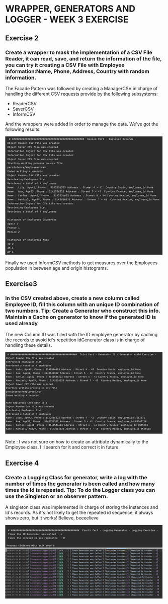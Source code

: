 # WRAPPER, GENERATORS AND LOGGER - WEEK 3 EXERCISE
## Exercise 2
### Create a wrapper to mask the implementation of a CSV File Reader, it can read, save, and return the information of the file, you can try it creating a CSV File with Employee Information:Name, Phone, Address, Country with random information.

The Facade Pattern was followed by creating a ManagerCSV in charge of handling the different CSV requests provide by the following subsystems:
  - ReaderCSV
  - SaverCSV
  - InformCSV

And the wrappers were added in order to manage the data. We've got the following results.

<img src="../images/persistance.png" width="500"/>

Finally we used InformCSV methods to get measures over the Employees population in between age and origin histograms.

## Exercise3
### In the CSV created above, create a new column called Employee ID, fill this column with an unique ID combination of two numbers. Tip: Create a Generator who construct this info. Maintain a Cache on generator to know if the generated ID is used already
 
The new Column ID was filled with the ID employee generator by caching the records to avoid id's repetition
idGenerator class is in charge of handling these details.

<img src="../images/generatorId.png" width="500"/>

Note : I was not sure on how to create an attribute dynamically to the Employee class. 
I'll search for it and correct it in future.

## Exercise 4
### Create a Logging Class for generator, write a log with the number of times the generator is been called and how many times the Id is repeated. Tip: To do the Logger class you can use the Singleton or an observer pattern.

A singleton class was implemented in charge of storing the instances and Id's records. As it's 
not likely to get the repeated id sequence, it always shows zero, but it works! Believe, beeeelieve

<img src="../images/logrecord.png" width="500"/>
<img src="../images/logfile.png" width="500"/>
